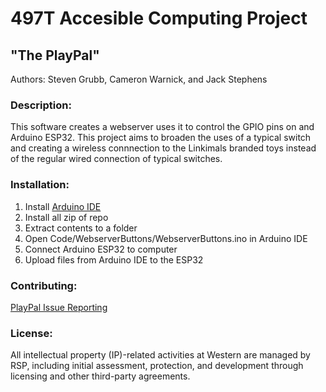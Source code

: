 # 497T Accesible Computing Project
## "The PlayPal"
Authors: Steven Grubb, Cameron Warnick, and Jack Stephens


### Description:
This software creates a webserver uses it to control the GPIO pins on and Arduino ESP32. This project aims to 
broaden the uses of a typical switch and creating a wireless connnection to the Linkimals branded toys instead 
of the regular wired connection of typical switches.

### Installation:
1. Install [Arduino IDE](https://www.arduino.cc/en/software)
2. Install all zip of repo
3. Extract contents to a folder
4. Open Code/WebserverButtons/WebserverButtons.ino in Arduino IDE
5. Connect Arduino ESP32 to computer
6. Upload files from Arduino IDE to the ESP32

### Contributing:
[PlayPal Issue Reporting](https://github.com/Teaching-Accessibility/course-project-497t-button/issues)

### License:
All intellectual property (IP)-related activities at Western are managed by RSP, including initial assessment, 
protection, and development through licensing and other third-party agreements.